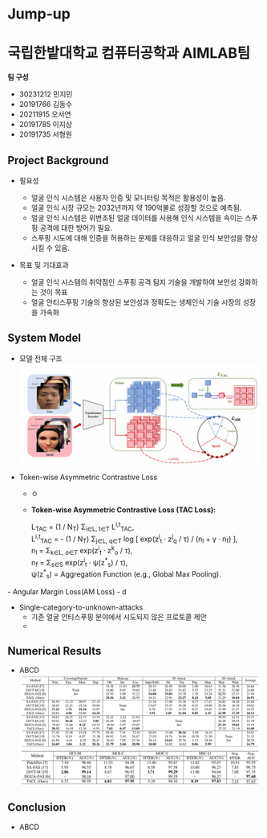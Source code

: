 # Jump-up
# 국립한밭대학교 컴퓨터공학과 AIMLAB팀

**팀 구성**
- 30231212 민지민
- 20191766 김동수
- 20211915 오서연
- 20191785 이지상
- 20191735 서형원

## Project Background
- 필요성
  - 얼굴 인식 시스템은 사용자 인증 및 모니터링 목적은 활용성이 높음.
  - 얼굴 인식 시장 규모는 2032년까지 약 190억불로 성장할 것으로 예측됨.
  - 얼굴 인식 시스템은 위변조된 얼굴 데이터를 사용해 인식 시스템을 속이는 스푸핑 공격에 대한 방어가 필요.
  - 스푸핑 시도에 대해 인증을 허용하는 문제를 대응하고 얼굴 인식 보안성을 향상 시킬 수 있음.
    
- 목표 및 기대효과
  - 얼굴 인식 시스템의 취약점인 스푸핑 공격 탐지 기술을 개발하여 보안성 강화하는 것이 목표
  - 얼굴 안티스푸핑 기술의 향상된 보안성과 정확도는 생체인식 기술 시장의 성장을 가속화

## System Model
- 모델 전체 구조
![input](./AIMLAB_img/overview.png)

- Token-wise Asymmetric Contrastive Loss
  - ㅇ
  - <div class="equation">
    <p><strong>Token-wise Asymmetric Contrastive Loss (TAC Loss):</strong></p>
    <p class="math">
        L<sub>TAC</sub> = (1 / N<sub>T</sub>) &Sigma;<sub>i&isin;L, t&isin;T</sub> L<sup>i,t</sup><sub>TAC</sub>,<br>
        L<sup>i,t</sup><sub>TAC</sub> = - (1 / N<sub>T</sub>) &Sigma;<sub>j&isin;L, q&isin;T</sub> log 
        [ exp(z<sup>i</sup><sub>t</sub> &middot; z<sup>j</sup><sub>q</sub> / &tau;) / (n<sub>l</sub> + &gamma; &middot; n<sub>f</sub>) ],<br>
        n<sub>l</sub> = &Sigma;<sub>k&isin;L, o&isin;T</sub> exp(z<sup>i</sup><sub>t</sub> &middot; z<sup>k</sup><sub>o</sub> / &tau;),<br>
        n<sub>f</sub> = &Sigma;<sub>s&isin;S</sub> exp(z<sup>i</sup><sub>t</sub> &middot; &psi;(z<sup>*</sup><sub>s</sub>) / &tau;),<br>
        &psi;(z<sup>*</sup><sub>s</sub>) = Aggregation Function (e.g., Global Max Pooling).
    </p>
</div>
- Angular Margin Loss(AM Loss)
  - d
     
- Single-category-to-unknown-attacks
  - 기존 얼굴 안티스푸핑 분야에서 시도되지 않은 프로토콜 제안
  -  
## Numerical Results
- ABCD
![input](./AIMLAB_img/table_1.png)
![input](./AIMLAB_img/table_2.png)
## Conclusion
- ABCD


